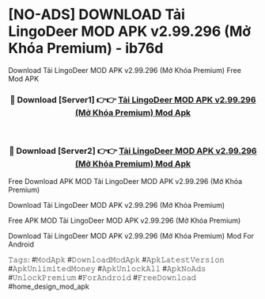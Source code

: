 # [NO-ADS] DOWNLOAD Tải LingoDeer MOD APK v2.99.296 (Mở Khóa Premium) - ib76d
Download Tải LingoDeer MOD APK v2.99.296 (Mở Khóa Premium) Free Mod APK

<div align="center">
<h3>🔴 Download [Server1] 👉👉 <a href="https://apk-comot.site?title=Tải_LingoDeer_MOD_APK_v2.99.296_(Mở_Khóa_Premium)">Tải LingoDeer MOD APK v2.99.296 (Mở Khóa Premium) Mod Apk</a></h3><br>

<h3>🔴 Download [Server2] 👉👉 <a href="https://apk-comot.site?title=Tải_LingoDeer_MOD_APK_v2.99.296_(Mở_Khóa_Premium)">Tải LingoDeer MOD APK v2.99.296 (Mở Khóa Premium) Mod Apk</a></h3>
</div>


Free Download APK MOD Tải LingoDeer MOD APK v2.99.296 (Mở Khóa Premium)

Download Tải LingoDeer MOD APK v2.99.296 (Mở Khóa Premium) 

Free APK MOD Tải LingoDeer MOD APK v2.99.296 (Mở Khóa Premium) 

Download Tải LingoDeer MOD APK v2.99.296 (Mở Khóa Premium) Mod For Android

𝚃𝚊𝚐𝚜: #𝙼𝚘𝚍𝙰𝚙𝚔 #𝙳𝚘𝚠𝚗𝚕𝚘𝚊𝚍𝙼𝚘𝚍𝙰𝚙𝚔 #𝙰𝚙𝚔𝙻𝚊𝚝𝚎𝚜𝚝𝚅𝚎𝚛𝚜𝚒𝚘𝚗 #𝙰𝚙𝚔𝚄𝚗𝚕𝚒𝚖𝚒𝚝𝚎𝚍𝙼𝚘𝚗𝚎𝚢 #𝙰𝚙𝚔𝚄𝚗𝚕𝚘𝚌𝚔𝙰𝚕𝚕 #𝙰𝚙𝚔𝙽𝚘𝙰𝚍𝚜 #𝚄𝚗𝚕𝚘𝚌𝚔𝙿𝚛𝚎𝚖𝚒𝚞𝚖 #𝙵𝚘𝚛𝙰𝚗𝚍𝚛𝚘𝚒𝚍 #𝙵𝚛𝚎𝚎𝙳𝚘𝚠𝚗𝚕𝚘𝚊𝚍 #home_design_mod_apk
